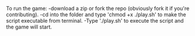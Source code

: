 To run the game:
-download a zip or fork the repo (obviously fork it if you're contributing).
-cd into the folder and type 'chmod +x ./play.sh' to make the script executable from terminal.
-Type './play.sh' to execute the script and the game will start.